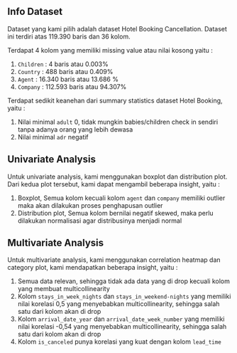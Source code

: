 ## Info Dataset
Dataset yang kami pilih adalah dataset Hotel Booking Cancellation. Dataset ini terdiri atas 119.390 baris dan 36 kolom.

Terdapat 4 kolom yang memiliki missing value atau nilai kosong yaitu :
1. `Children` : 4 baris atau 0.003%
2. `Country` : 488 baris atau  0.409%
3. `Agent` : 16.340 baris atau  13.686 %
4. `Company` : 112.593 baris atau 94.307%

Terdapat sedikit keanehan dari summary statistics dataset Hotel Booking, yaitu :
1. Nilai minimal `adult` 0, tidak mungkin babies/children check in sendiri tanpa adanya orang yang lebih dewasa
2. Nilai minimal `adr` negatif

## Univariate Analysis

Untuk univariate analysis, kami menggunakan boxplot dan distribution plot. Dari kedua plot tersebut, kami dapat mengambil beberapa insight, yaitu :
1. Boxplot, Semua kolom kecuali kolom `agent` dan `company` memiliki outlier maka akan dilakukan proses penghapusan outlier
2. Distribution plot, Semua kolom bernilai negatif skewed, maka perlu dilakukan normalisasi agar distribusinya menjadi normal

## Multivariate Analysis

Untuk multivariate analysis, kami menggunakan correlation heatmap dan category plot, kami mendapatkan beberapa insight, yaitu :
1. Semua data relevan, sehingga tidak ada data yang di drop kecuali kolom yang membuat multicollinearity
2. Kolom `stays_in_week_nights` dan `stays_in_weekend-nights` yang memiliki nilai korelasi 0,5 yang menyebabkan multicollinearity, sehingga salah satu dari kolom akan di drop
3. Kolom `arrival_date_year` dan `arrival_date_week_number` yang memiliki nilai korelasi -0,54 yang menyebabkan multicollinearity, sehingga salah satu dari kolom akan di drop
4. Kolom `is_canceled` punya korelasi yang kuat dengan kolom `lead_time`
